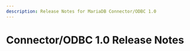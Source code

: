 ```yaml
---
description: Release Notes for MariaDB Connector/ODBC 1.0
---
```


# Connector/ODBC 1.0 Release Notes

